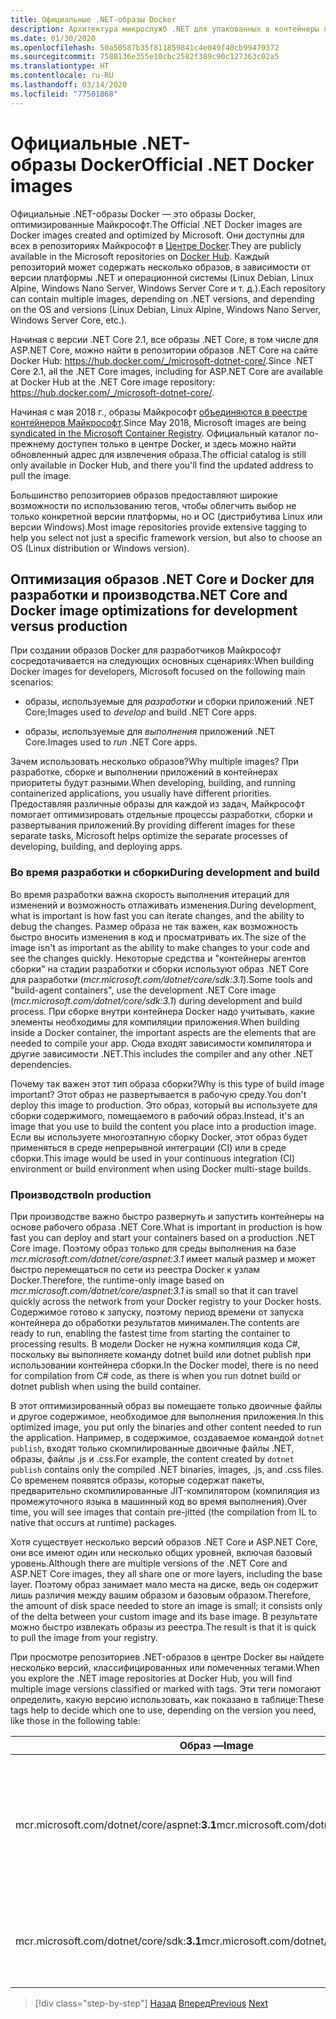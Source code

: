 ```yaml
---
title: Официальные .NET-образы Docker
description: Архитектура микрослужб .NET для упакованных в контейнеры приложений .NET | Официальные .NET-образы Docker
ms.date: 01/30/2020
ms.openlocfilehash: 50a50587b35f811859841c4e049f40cb99479372
ms.sourcegitcommit: 7588136e355e10cbc2582f389c90c127363c02a5
ms.translationtype: HT
ms.contentlocale: ru-RU
ms.lasthandoff: 03/14/2020
ms.locfileid: "77501868"
---
```

# <a name="official-net-docker-images"></a><span data-ttu-id="1dcae-103">Официальные .NET-образы Docker</span><span class="sxs-lookup"><span data-stu-id="1dcae-103">Official .NET Docker images</span></span>

<span data-ttu-id="1dcae-104">Официальные .NET-образы Docker — это образы Docker, оптимизированные Майкрософт.</span><span class="sxs-lookup"><span data-stu-id="1dcae-104">The Official .NET Docker images are Docker images created and optimized by Microsoft.</span></span> <span data-ttu-id="1dcae-105">Они доступны для всех в репозиториях Майкрософт в [Центре Docker](https://hub.docker.com/u/microsoft/).</span><span class="sxs-lookup"><span data-stu-id="1dcae-105">They are publicly available in the Microsoft repositories on [Docker Hub](https://hub.docker.com/u/microsoft/).</span></span> <span data-ttu-id="1dcae-106">Каждый репозиторий может содержать несколько образов, в зависимости от версии платформы .NET и операционной системы (Linux Debian, Linux Alpine, Windows Nano Server, Windows Server Core и т. д.).</span><span class="sxs-lookup"><span data-stu-id="1dcae-106">Each repository can contain multiple images, depending on .NET versions, and depending on the OS and versions (Linux Debian, Linux Alpine, Windows Nano Server, Windows Server Core, etc.).</span></span>

<span data-ttu-id="1dcae-107">Начиная с версии .NET Core 2.1, все образы .NET Core, в том числе для ASP.NET Core, можно найти в репозитории образов .NET Core на сайте Docker Hub: <https://hub.docker.com/_/microsoft-dotnet-core/>.</span><span class="sxs-lookup"><span data-stu-id="1dcae-107">Since .NET Core 2.1, all the .NET Core images, including for ASP.NET Core are available at Docker Hub at the .NET Core image repository: <https://hub.docker.com/_/microsoft-dotnet-core/>.</span></span>

<span data-ttu-id="1dcae-108">Начиная с мая 2018 г., образы Майкрософт [объединяются в реестре контейнеров Майкрософт](https://azure.microsoft.com/blog/microsoft-syndicates-container-catalog/).</span><span class="sxs-lookup"><span data-stu-id="1dcae-108">Since May 2018, Microsoft images are being [syndicated in the Microsoft Container Registry](https://azure.microsoft.com/blog/microsoft-syndicates-container-catalog/).</span></span> <span data-ttu-id="1dcae-109">Официальный каталог по-прежнему доступен только в центре Docker, и здесь можно найти обновленный адрес для извлечения образа.</span><span class="sxs-lookup"><span data-stu-id="1dcae-109">The official catalog is still only available in Docker Hub, and there you'll find the updated address to pull the image.</span></span>

<span data-ttu-id="1dcae-110">Большинство репозиториев образов предоставляют широкие возможности по использованию тегов, чтобы облегчить выбор не только конкретной версии платформы, но и ОС (дистрибутива Linux или версии Windows).</span><span class="sxs-lookup"><span data-stu-id="1dcae-110">Most image repositories provide extensive tagging to help you select not just a specific framework version, but also to choose an OS (Linux distribution or Windows version).</span></span>

## <a name="net-core-and-docker-image-optimizations-for-development-versus-production"></a><span data-ttu-id="1dcae-111">Оптимизация образов .NET Core и Docker для разработки и производства</span><span class="sxs-lookup"><span data-stu-id="1dcae-111">.NET Core and Docker image optimizations for development versus production</span></span>

<span data-ttu-id="1dcae-112">При создании образов Docker для разработчиков Майкрософт сосредотачивается на следующих основных сценариях:</span><span class="sxs-lookup"><span data-stu-id="1dcae-112">When building Docker images for developers, Microsoft focused on the following main scenarios:</span></span>

- <span data-ttu-id="1dcae-113">образы, используемые для *разработки* и сборки приложений .NET Core;</span><span class="sxs-lookup"><span data-stu-id="1dcae-113">Images used to *develop* and build .NET Core apps.</span></span>

- <span data-ttu-id="1dcae-114">образы, используемые для *выполнения* приложений .NET Core.</span><span class="sxs-lookup"><span data-stu-id="1dcae-114">Images used to *run* .NET Core apps.</span></span>

<span data-ttu-id="1dcae-115">Зачем использовать несколько образов?</span><span class="sxs-lookup"><span data-stu-id="1dcae-115">Why multiple images?</span></span> <span data-ttu-id="1dcae-116">При разработке, сборке и выполнении приложений в контейнерах приоритеты будут разными.</span><span class="sxs-lookup"><span data-stu-id="1dcae-116">When developing, building, and running containerized applications, you usually have different priorities.</span></span> <span data-ttu-id="1dcae-117">Предоставляя различные образы для каждой из задач, Майкрософт помогает оптимизировать отдельные процессы разработки, сборки и развертывания приложений.</span><span class="sxs-lookup"><span data-stu-id="1dcae-117">By providing different images for these separate tasks, Microsoft helps optimize the separate processes of developing, building, and deploying apps.</span></span>

### <a name="during-development-and-build"></a><span data-ttu-id="1dcae-118">Во время разработки и сборки</span><span class="sxs-lookup"><span data-stu-id="1dcae-118">During development and build</span></span>

<span data-ttu-id="1dcae-119">Во время разработки важна скорость выполнения итераций для изменений и возможность отлаживать изменения.</span><span class="sxs-lookup"><span data-stu-id="1dcae-119">During development, what is important is how fast you can iterate changes, and the ability to debug the changes.</span></span> <span data-ttu-id="1dcae-120">Размер образа не так важен, как возможность быстро вносить изменения в код и просматривать их.</span><span class="sxs-lookup"><span data-stu-id="1dcae-120">The size of the image isn't as important as the ability to make changes to your code and see the changes quickly.</span></span> <span data-ttu-id="1dcae-121">Некоторые средства и "контейнеры агентов сборки" на стадии разработки и сборки используют образ .NET Core для разработки (*mcr.microsoft.com/dotnet/core/sdk:3.1*).</span><span class="sxs-lookup"><span data-stu-id="1dcae-121">Some tools and "build-agent containers", use the development .NET Core image (*mcr.microsoft.com/dotnet/core/sdk:3.1*) during development and build process.</span></span> <span data-ttu-id="1dcae-122">При сборке внутри контейнера Docker надо учитывать, какие элементы необходимы для компиляции приложения.</span><span class="sxs-lookup"><span data-stu-id="1dcae-122">When building inside a Docker container, the important aspects are the elements that are needed to compile your app.</span></span> <span data-ttu-id="1dcae-123">Сюда входят зависимости компилятора и другие зависимости .NET.</span><span class="sxs-lookup"><span data-stu-id="1dcae-123">This includes the compiler and any other .NET dependencies.</span></span>

<span data-ttu-id="1dcae-124">Почему так важен этот тип образа сборки?</span><span class="sxs-lookup"><span data-stu-id="1dcae-124">Why is this type of build image important?</span></span> <span data-ttu-id="1dcae-125">Этот образ не развертывается в рабочую среду.</span><span class="sxs-lookup"><span data-stu-id="1dcae-125">You don't deploy this image to production.</span></span> <span data-ttu-id="1dcae-126">Это образ, который вы используете для сборки содержимого, помещаемого в рабочий образ.</span><span class="sxs-lookup"><span data-stu-id="1dcae-126">Instead, it's an image that you use to build the content you place into a production image.</span></span> <span data-ttu-id="1dcae-127">Если вы используете многоэтапную сборку Docker, этот образ будет применяться в среде непрерывной интеграции (CI) или в среде сборки.</span><span class="sxs-lookup"><span data-stu-id="1dcae-127">This image would be used in your continuous integration (CI) environment or build environment when using Docker multi-stage builds.</span></span>

### <a name="in-production"></a><span data-ttu-id="1dcae-128">Производство</span><span class="sxs-lookup"><span data-stu-id="1dcae-128">In production</span></span>

<span data-ttu-id="1dcae-129">При производстве важно быстро развернуть и запустить контейнеры на основе рабочего образа .NET Core.</span><span class="sxs-lookup"><span data-stu-id="1dcae-129">What is important in production is how fast you can deploy and start your containers based on a production .NET Core image.</span></span> <span data-ttu-id="1dcae-130">Поэтому образ только для среды выполнения на базе *mcr.microsoft.com/dotnet/core/aspnet:3.1* имеет малый размер и может быстро перемещаться по сети из реестра Docker к узлам Docker.</span><span class="sxs-lookup"><span data-stu-id="1dcae-130">Therefore, the runtime-only image based on *mcr.microsoft.com/dotnet/core/aspnet:3.1* is small so that it can travel quickly across the network from your Docker registry to your Docker hosts.</span></span> <span data-ttu-id="1dcae-131">Содержимое готово к запуску, поэтому период времени от запуска контейнера до обработки результатов минимален.</span><span class="sxs-lookup"><span data-stu-id="1dcae-131">The contents are ready to run, enabling the fastest time from starting the container to processing results.</span></span> <span data-ttu-id="1dcae-132">В модели Docker не нужна компиляция кода C\#, поскольку вы выполняете команду dotnet build или dotnet publish при использовании контейнера сборки.</span><span class="sxs-lookup"><span data-stu-id="1dcae-132">In the Docker model, there is no need for compilation from C\# code, as there is when you run dotnet build or dotnet publish when using the build container.</span></span>

<span data-ttu-id="1dcae-133">В этот оптимизированный образ вы помещаете только двоичные файлы и другое содержимое, необходимое для выполнения приложения.</span><span class="sxs-lookup"><span data-stu-id="1dcae-133">In this optimized image, you put only the binaries and other content needed to run the application.</span></span> <span data-ttu-id="1dcae-134">Например, в содержимое, создаваемое командой `dotnet publish`, входят только скомпилированные двоичные файлы .NET, образы, файлы .js и .css.</span><span class="sxs-lookup"><span data-stu-id="1dcae-134">For example, the content created by `dotnet publish` contains only the compiled .NET binaries, images, .js, and .css files.</span></span> <span data-ttu-id="1dcae-135">Со временем появятся образы, которые содержат пакеты, предварительно скомпилированные JIT-компилятором (компиляция из промежуточного языка в машинный код во время выполнения).</span><span class="sxs-lookup"><span data-stu-id="1dcae-135">Over time, you will see images that contain pre-jitted (the compilation from IL to native that occurs at runtime) packages.</span></span>

<span data-ttu-id="1dcae-136">Хотя существует несколько версий образов .NET Core и ASP.NET Core, они все имеют один или несколько общих уровней, включая базовый уровень.</span><span class="sxs-lookup"><span data-stu-id="1dcae-136">Although there are multiple versions of the .NET Core and ASP.NET Core images, they all share one or more layers, including the base layer.</span></span> <span data-ttu-id="1dcae-137">Поэтому образ занимает мало места на диске, ведь он содержит лишь различия между вашим образом и базовым образом.</span><span class="sxs-lookup"><span data-stu-id="1dcae-137">Therefore, the amount of disk space needed to store an image is small; it consists only of the delta between your custom image and its base image.</span></span> <span data-ttu-id="1dcae-138">В результате можно быстро извлекать образы из реестра.</span><span class="sxs-lookup"><span data-stu-id="1dcae-138">The result is that it is quick to pull the image from your registry.</span></span>

<span data-ttu-id="1dcae-139">При просмотре репозиториев .NET-образов в центре Docker вы найдете несколько версий, классифицированных или помеченных тегами.</span><span class="sxs-lookup"><span data-stu-id="1dcae-139">When you explore the .NET image repositories at Docker Hub, you will find multiple image versions classified or marked with tags.</span></span> <span data-ttu-id="1dcae-140">Эти теги помогают определить, какую версию использовать, как показано в таблице:</span><span class="sxs-lookup"><span data-stu-id="1dcae-140">These tags help to decide which one to use, depending on the version you need, like those in the following table:</span></span>

| <span data-ttu-id="1dcae-141">Образ —</span><span class="sxs-lookup"><span data-stu-id="1dcae-141">Image</span></span> | <span data-ttu-id="1dcae-142">Комментарии</span><span class="sxs-lookup"><span data-stu-id="1dcae-142">Comments</span></span> |
|-------|----------|
| <span data-ttu-id="1dcae-143">mcr.microsoft.com/dotnet/core/aspnet:**3.1**</span><span class="sxs-lookup"><span data-stu-id="1dcae-143">mcr.microsoft.com/dotnet/core/aspnet:**3.1**</span></span> | <span data-ttu-id="1dcae-144">ASP.NET Core только со средой выполнения и оптимизацией ASP.NET Core в Linux и Windows (для разных архитектур)</span><span class="sxs-lookup"><span data-stu-id="1dcae-144">ASP.NET Core, with runtime only and ASP.NET Core optimizations, on Linux and Windows (multi-arch)</span></span> |
| <span data-ttu-id="1dcae-145">mcr.microsoft.com/dotnet/core/sdk:**3.1**</span><span class="sxs-lookup"><span data-stu-id="1dcae-145">mcr.microsoft.com/dotnet/core/sdk:**3.1**</span></span> | <span data-ttu-id="1dcae-146">.NET Core с пакетами SDK в Linux и Windows (для разных архитектур)</span><span class="sxs-lookup"><span data-stu-id="1dcae-146">.NET Core, with SDKs included, on Linux and Windows (multi-arch)</span></span> |

> [!div class="step-by-step"]
> <span data-ttu-id="1dcae-147">[Назад](net-container-os-targets.md)
> [Вперед](../architect-microservice-container-applications/index.md)</span><span class="sxs-lookup"><span data-stu-id="1dcae-147">[Previous](net-container-os-targets.md)
[Next](../architect-microservice-container-applications/index.md)</span></span>
